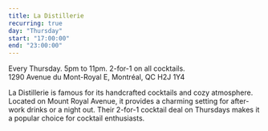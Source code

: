 ```yaml
---
title: La Distillerie
recurring: true
day: "Thursday"
start: "17:00:00"
end: "23:00:00"
---
```


Every Thursday. 5pm to 11pm. 2-for-1 on all cocktails.<br>
1290 Avenue du Mont-Royal E, Montréal, QC H2J 1Y4

<!-- more -->
La Distillerie is famous for its handcrafted cocktails and cozy atmosphere. Located on Mount Royal Avenue, it provides a charming setting for after-work drinks or a night out. Their 2-for-1 cocktail deal on Thursdays makes it a popular choice for cocktail enthusiasts.